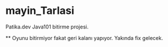 # mayin_Tarlasi

Patika.dev Java101 bitirme projesi.

** Oyunu bitirmiyor fakat geri kalanı yapıyor. Yakında fix gelecek.
